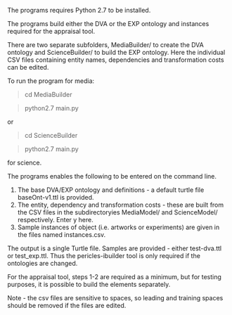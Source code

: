 The programs requires Python 2.7 to be installed.

The programs build either the DVA or the EXP ontology and instances required for the appraisal tool.

There are two separate subfolders, MediaBuilder/ to create the DVA ontology and ScienceBuilder/ to build the EXP ontology.
Here the individual CSV files containing entity names, dependencies and transformation costs can be edited.

To run the program for media:

> cd MediaBuilder

> python2.7 main.py 

or

> cd ScienceBuilder

> python2.7 main.py 

for science.

The programs enables the following to be entered on the command line.

1. The base DVA/EXP ontology and definitions - a default turtle file baseOnt-v1.ttl is provided.
2. The entity, dependency and transformation costs - these are built from the CSV files in the subdirectoryies 
   MediaModel/ and ScienceModel/ respectively. Enter y here.
3. Sample instances of object (i.e. artworks or experiments) are given in the files named instances.csv. 

The output is a single Turtle file. Samples are provided - either test-dva.ttl or test_exp.ttl. Thus the pericles-ibuilder tool is only required if the ontologies are changed.

For the appraisal tool, steps 1-2 are required as a minimum, but for testing purposes, it is possible to build the elements separately.

Note - the csv files are sensitive to spaces, so leading and training spaces should be removed if the files are edited.
 
